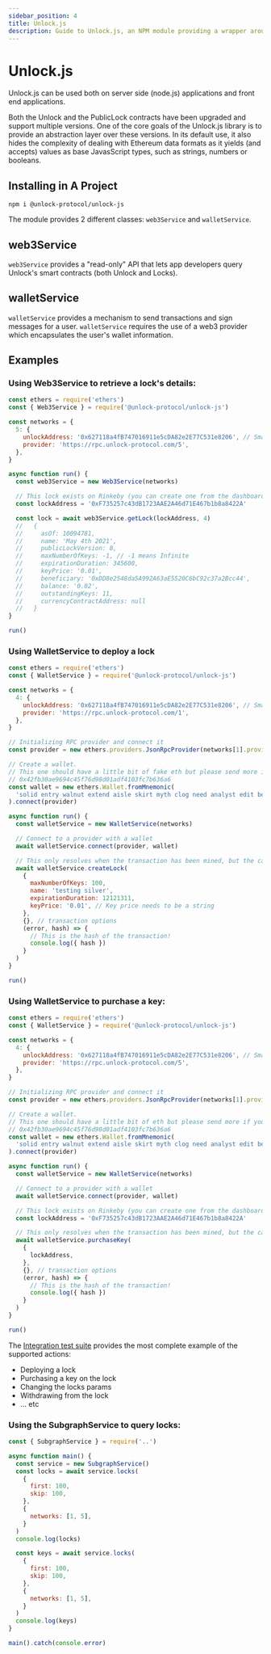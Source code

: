 ```yaml
---
sidebar_position: 4
title: Unlock.js
description: Guide to Unlock.js, an NPM module providing a wrapper around the Unlock Protocol smart contract ABI.
---
```


# Unlock.js

Unlock.js can be used both on server side (node.js) applications and front end applications.

Both the Unlock and the PublicLock contracts have been upgraded and support multiple versions. One of the core goals of the Unlock.js library is to provide an abstraction layer over these versions. In its default use, it also hides the complexity of dealing with Ethereum data formats as it yields (and accepts) values as base JavasScript types, such as strings, numbers or booleans.

## Installing in A Project

`npm i @unlock-protocol/unlock-js`

The module provides 2 different classes: `web3Service` and `walletService`.

## web3Service

`web3Service` provides a "read-only" API that lets app developers query Unlock's smart contracts (both Unlock and Locks).

## walletService

`walletService` provides a mechanism to send transactions and sign messages for a user. `walletService` requires the use of a web3 provider which encapsulates the user's wallet information.

## Examples

### Using Web3Service to retrieve a lock's details:

```javascript
const ethers = require('ethers')
const { Web3Service } = require('@unlock-protocol/unlock-js')

const networks = {
  5: {
    unlockAddress: '0x627118a4fB747016911e5cDA82e2E77C531e8206', // Smart contracts docs include all addresses on all networks
    provider: 'https://rpc.unlock-protocol.com/5',
  },
}

async function run() {
  const web3Service = new Web3Service(networks)

  // This lock exists on Rinkeby (you can create one from the dashboard if needed)
  const lockAddress = '0xF735257c43dB1723AAE2A46d71E467b1b8a8422A'

  const lock = await web3Service.getLock(lockAddress, 4)
  //   {
  //     asOf: 10094781,
  //     name: 'May 4th 2021',
  //     publicLockVersion: 8,
  //     maxNumberOfKeys: -1, // -1 means Infinite
  //     expirationDuration: 345600,
  //     keyPrice: '0.01',
  //     beneficiary: '0xDD8e2548da5A992A63aE5520C6bC92c37a2Bcc44',
  //     balance: '0.02',
  //     outstandingKeys: 11,
  //     currencyContractAddress: null
  //   }
}

run()
```

### Using WalletService to deploy a lock

```javascript
const ethers = require('ethers')
const { WalletService } = require('@unlock-protocol/unlock-js')

const networks = {
  4: {
    unlockAddress: '0x627118a4fB747016911e5cDA82e2E77C531e8206', // Smart contracts docs include all addresses on all networks
    provider: 'https://rpc.unlock-protocol.com/1',
  },
}

// Initializing RPC provider and connect it
const provider = new ethers.providers.JsonRpcProvider(networks[1].provider)

// Create a wallet.
// This one should have a little bit of fake eth but please send more if you use it:
// 0x42fb30ae9694c45f76d98d01adf4103fc7b636a6
const wallet = new ethers.Wallet.fromMnemonic(
  'solid entry walnut extend aisle skirt myth clog need analyst edit bench'
).connect(provider)

async function run() {
  const walletService = new WalletService(networks)

  // Connect to a provider with a wallet
  await walletService.connect(provider, wallet)

  // This only resolves when the transaction has been mined, but the callback returns the hash immediately
  await walletService.createLock(
    {
      maxNumberOfKeys: 100,
      name: 'testing silver',
      expirationDuration: 12121311,
      keyPrice: '0.01', // Key price needs to be a string
    },
    {}, // transaction options
    (error, hash) => {
      // This is the hash of the transaction!
      console.log({ hash })
    }
  )
}

run()
```

### Using WalletService to purchase a key:

```javascript
const ethers = require('ethers')
const { WalletService } = require('@unlock-protocol/unlock-js')

const networks = {
  4: {
    unlockAddress: '0x627118a4fB747016911e5cDA82e2E77C531e8206', // Smart contracts docs include all addresses on all networks
    provider: 'https://rpc.unlock-protocol.com/5',
  },
}

// Initializing RPC provider and connect it
const provider = new ethers.providers.JsonRpcProvider(networks[1].provider)

// Create a wallet.
// This one should have a little bit of eth but please send more if you use it:
// 0x42fb30ae9694c45f76d98d01adf4103fc7b636a6
const wallet = new ethers.Wallet.fromMnemonic(
  'solid entry walnut extend aisle skirt myth clog need analyst edit bench'
).connect(provider)

async function run() {
  const walletService = new WalletService(networks)

  // Connect to a provider with a wallet
  await walletService.connect(provider, wallet)

  // This lock exists on Rinkeby (you can create one from the dashboard if needed)
  const lockAddress = '0xF735257c43dB1723AAE2A46d71E467b1b8a8422A'

  // This only resolves when the transaction has been mined, but the callback returns the hash immediately
  await walletService.purchaseKey(
    {
      lockAddress,
    },
    {}, // transaction options
    (error, hash) => {
      // This is the hash of the transaction!
      console.log({ hash })
    }
  )
}

run()
```

The [Integration test suite](https://github.com/unlock-protocol/unlock/blob/master/packages/unlock-js/src/__tests__/integration/walletServiceIntegration.test.js) provides the most complete example of the supported actions:

- Deploying a lock
- Purchasing a key on the lock
- Changing the locks params
- Withdrawing from the lock
- ... etc

### Using the SubgraphService to query locks:

```javascript
const { SubgraphService } = require('..')

async function main() {
  const service = new SubgraphService()
  const locks = await service.locks(
    {
      first: 100,
      skip: 100,
    },
    {
      networks: [1, 5],
    }
  )
  console.log(locks)

  const keys = await service.locks(
    {
      first: 100,
      skip: 100,
    },
    {
      networks: [1, 5],
    }
  )
  console.log(keys)
}

main().catch(console.error)
```
